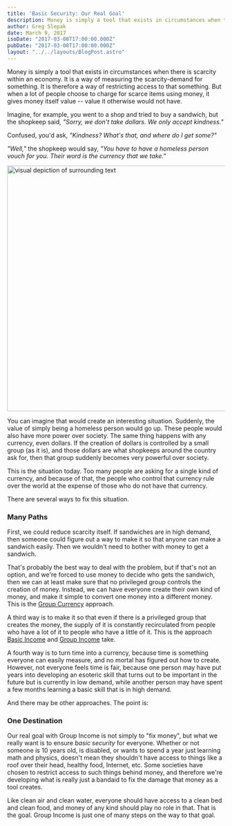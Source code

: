 ```yaml
---
title: 'Basic Security: Our Real Goal'
description: Money is simply a tool that exists in circumstances when there is scarcity within an economy. It is a way of measuring the scarcity-demand for something. It is therefore a way of restricting access to that something...
author: Greg Slepak
date: March 9, 2017
isoDate: "2017-03-08T17:00:00.000Z"
pubDate: "2017-03-08T17:00:00.000Z"
layout: "../../layouts/BlogPost.astro"
---
```


Money is simply a tool that exists in circumstances when there is scarcity within an economy. It is a way of measuring the scarcity-demand for something. It is therefore a way of restricting access to that something. But when a lot of people choose to charge for scarce items using money, it gives money itself value -- value it otherwise would not have.

Imagine, for example, you went to a shop and tried to buy a sandwich, but the shopkeep said, _"Sorry, we don't take dollars. We only accept kindness."_

Confused, you'd ask, _"Kindness? What's that, and where do I get some?"_

_"Well,"_ the shopkeep would say, _"You have to have a homeless person vouch for you. Their word is the currency that we take."_

<img src="https://groupincome.org/wp-content/uploads/2017/03/kindness.jpg" alt="visual depiction of surrounding text" width="1420" height="569" class="alignnone size-full wp-image-943" />

You can imagine that would create an interesting situation. Suddenly, the value of simply being a homeless person would go up. These people would also have more power over society. The same thing happens with any currency, even dollars. If the creation of dollars is controlled by a small group (as it is), and those dollars are what shopkeeps around the country ask for, then that group suddenly becomes very powerful over society.

This is the situation today. Too many people are asking for a single kind of currency, and because of that, the people who control that currency rule over the world at the expense of those who do not have that currency.

There are several ways to fix this situation.

### Many Paths

First, we could reduce scarcity itself. If sandwiches are in high demand, then someone could figure out a way to make it so that anyone can make a sandwich easily. Then we wouldn't need to bother with money to get a sandwich.

That's probably the best way to deal with the problem, but if that's not an option, and we're forced to use money to decide who gets the sandwich, then we can at least make sure that no privileged group controls the creation of money. Instead, we can have everyone create their own kind of money, and make it simple to convert one money into a different money. This is the [Group Currency](https://groupcurrency.org/) approach.

A third way is to make it so that even if there is a privileged group that creates the money, the supply of it is constantly recirculated from people who have a lot of it to people who have a little of it. This is the approach [Basic Income](https://www.reddit.com/r/basicincome/wiki/index) and [Group Income](/shorts/) take.

A fourth way is to turn time into a currency, because time is something everyone can easily measure, and no mortal has figured out how to create. However, not everyone feels time is fair, because one person may have put years into developing an esoteric skill that turns out to be important in the future but is currently in low demand, while another person may have spent a few months learning a basic skill that is in high demand.

And there may be other approaches. The point is:

### One Destination

Our real goal with Group Income is not simply to "fix money", but what we really want is to ensure _basic security_ for everyone. Whether or not someone is 10 years old, is disabled, or wants to spend a year just learning math and physics, doesn't mean they shouldn't have access to things like a roof over their head, healthy food, Internet, etc. Some societies have chosen to restrict access to such things behind money, and therefore we're developing what is really just a bandaid to fix the damage that money as a tool creates.

Like clean air and clean water, everyone should have access to a clean bed and clean food, and money of any kind should play no role in that. That is the goal. Group Income is just one of many steps on the way to that goal.
